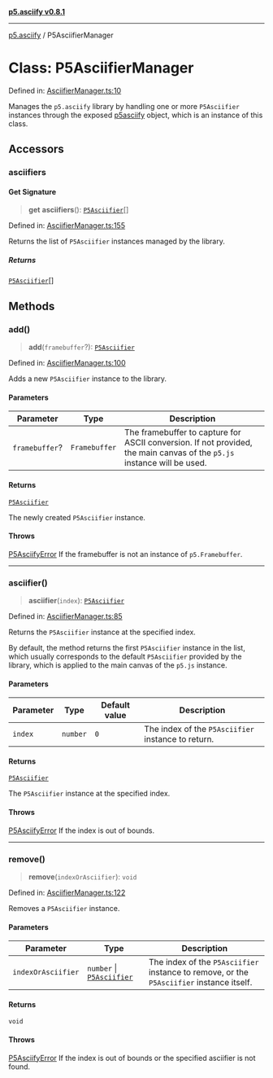 [**p5.asciify v0.8.1**](../README.md)

***

[p5.asciify](../README.md) / P5AsciifierManager

# Class: P5AsciifierManager

Defined in: [AsciifierManager.ts:10](https://github.com/humanbydefinition/p5.asciify/blob/2ff3686b57984cf418f04a889ba63d608a9dd65b/src/lib/AsciifierManager.ts#L10)

Manages the `p5.asciify` library by handling one or more `P5Asciifier` instances through the exposed [p5asciify](../variables/p5asciify.md) object, which is an instance of this class.

## Accessors

### asciifiers

#### Get Signature

> **get** **asciifiers**(): [`P5Asciifier`](P5Asciifier.md)[]

Defined in: [AsciifierManager.ts:155](https://github.com/humanbydefinition/p5.asciify/blob/2ff3686b57984cf418f04a889ba63d608a9dd65b/src/lib/AsciifierManager.ts#L155)

Returns the list of `P5Asciifier` instances managed by the library.

##### Returns

[`P5Asciifier`](P5Asciifier.md)[]

## Methods

### add()

> **add**(`framebuffer`?): [`P5Asciifier`](P5Asciifier.md)

Defined in: [AsciifierManager.ts:100](https://github.com/humanbydefinition/p5.asciify/blob/2ff3686b57984cf418f04a889ba63d608a9dd65b/src/lib/AsciifierManager.ts#L100)

Adds a new `P5Asciifier` instance to the library.

#### Parameters

| Parameter | Type | Description |
| ------ | ------ | ------ |
| `framebuffer`? | `Framebuffer` | The framebuffer to capture for ASCII conversion. If not provided, the main canvas of the `p5.js` instance will be used. |

#### Returns

[`P5Asciifier`](P5Asciifier.md)

The newly created `P5Asciifier` instance.

#### Throws

[P5AsciifyError](P5AsciifyError.md) If the framebuffer is not an instance of `p5.Framebuffer`.

***

### asciifier()

> **asciifier**(`index`): [`P5Asciifier`](P5Asciifier.md)

Defined in: [AsciifierManager.ts:85](https://github.com/humanbydefinition/p5.asciify/blob/2ff3686b57984cf418f04a889ba63d608a9dd65b/src/lib/AsciifierManager.ts#L85)

Returns the `P5Asciifier` instance at the specified index.

By default, the method returns the first `P5Asciifier` instance in the list, 
which usually corresponds to the default `P5Asciifier` provided by the library, which is applied to the main canvas of the `p5.js` instance.

#### Parameters

| Parameter | Type | Default value | Description |
| ------ | ------ | ------ | ------ |
| `index` | `number` | `0` | The index of the `P5Asciifier` instance to return. |

#### Returns

[`P5Asciifier`](P5Asciifier.md)

The `P5Asciifier` instance at the specified index.

#### Throws

[P5AsciifyError](P5AsciifyError.md) If the index is out of bounds.

***

### remove()

> **remove**(`indexOrAsciifier`): `void`

Defined in: [AsciifierManager.ts:122](https://github.com/humanbydefinition/p5.asciify/blob/2ff3686b57984cf418f04a889ba63d608a9dd65b/src/lib/AsciifierManager.ts#L122)

Removes a `P5Asciifier` instance.

#### Parameters

| Parameter | Type | Description |
| ------ | ------ | ------ |
| `indexOrAsciifier` | `number` \| [`P5Asciifier`](P5Asciifier.md) | The index of the `P5Asciifier` instance to remove, or the `P5Asciifier` instance itself. |

#### Returns

`void`

#### Throws

[P5AsciifyError](P5AsciifyError.md) If the index is out of bounds or the specified asciifier is not found.
